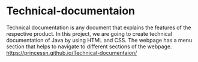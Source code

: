 # Technical-documentaion
Technical documentation is any document that explains the features of the respective product. 
In this project, we are going to create technical documentation of Java by using HTML and CSS. 
The webpage has a menu section that helps to navigate to different sections of the webpage.
 https://princessn.github.io/Technical-documentaion/
